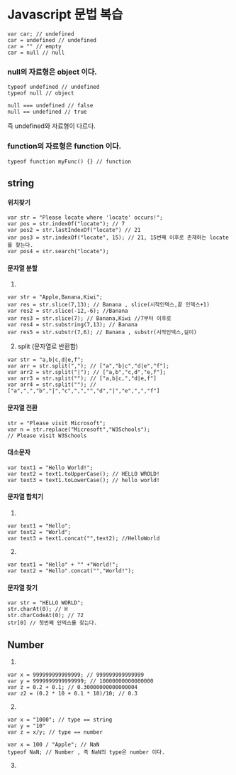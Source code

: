 # Javascript 문법 복습

```
var car; // undefined
car = undefined // undefined
car = "" // empty
car = null // null
```

### null의 자료형은 object 이다.

```
typeof undefined // undefined
typeof null // object

```
```
null === undefined // false
null == undefined // true
```
즉 undefined와 자료형이 다르다.

### function의 자료형은 function 이다.
```
typeof function myFunc() {} // function
```



## string

#### 위치찾기
```
var str = "Please locate where 'locate' occurs!";
var pos = str.indexOf("locate"); // 7
var pos2 = str.lastIndexOf("locate") // 21
var pos3 = str.indexOf("locate", 15); // 21, 15번째 이후로 존재하는 locate를 찾는다.
var pos4 = str.search("locate");
```

#### 문자열 분할
1.
```
var str = "Apple,Banana,Kiwi";
var res = str.slice(7,13); // Banana , slice(시작인덱스,끝 인덱스+1)
var res2 = str.slice(-12,-6); //Banana
var res3 = str.slice(7); // Banana,Kiwi //7부터 이후로
var res4 = str.substring(7,13); // Banana
var res5 = str.substr(7,6); // Banana , substr(시작인덱스,길이)
```
2.  split (문자열로 반환함)
```
var str = "a,b|c,d|e,f";
var arr = str.split(","); // ["a","b|c","d|e","f"];
var arr2 = str.split("|"); // ["a,b","c,d","e,f"];
var arr3 = str.split(""); // ["a,b|c,","d|e,f"]
var arr4 = str.split(""); // ["a",",","b","|","c",",","","d","|","e",",","f"]
```

#### 문자열 전환
```
str = "Please visit Microsoft";
var n = str.replace("Microsoft","W3Schools");
// Please visit W3Schools
```

#### 대소문자
```
var text1 = "Hello World!";
var text2 = text1.toUpperCase(); // HELLO WROLD!
var text3 = text1.toLowerCase(); // hello world!
```

#### 문자열 합치기
1.
```
var text1 = "Hello";
var text2 = "World";
var text3 = text1.concat("",text2); //HelloWorld
```
2.
```
var text1 = "Hello" + "" +"World!";
var text2 = "Hello".concat("","World!");
```

#### 문자열 찾기
```
var str = "HELLO WORLD";
str.charAt(0); // H
str.charCodeAt(0); // 72
str[0] // 첫번째 인덱스를 찾는다.
```


## Number
1.
```
var x = 999999999999999; // 999999999999999
var y = 9999999999999999; // 10000000000000000
var z = 0.2 + 0.1; // 0.30000000000000004
var z2 = (0.2 * 10 + 0.1 * 10)/10; // 0.3
```

2.
```
var x = "1000"; // type == string
var y = "10"
var z = x/y; // type == number
```
```
var x = 100 / "Apple"; // NaN
typeof NaN; // Number , 즉 NaN의 type은 number 이다.
```

3.


